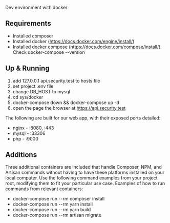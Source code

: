 Dev environment with docker
## Requirements
- Installed composer
- Installed docker (https://docs.docker.com/engine/install/)
- Installed docker compose (https://docs.docker.com/compose/install/). Check docker-compose --version

## Up & Running
1. add 127.0.0.1 api.security.test to hosts file
2. set project .env file 
3. change DB_HOST to mysql
4. cd sys/docker
5. docker-compose down && docker-compose up -d
6. open the page the browser at https://api.security.test

The following are built for our web app, with their exposed ports detailed:
- nginx - :8080, :443
- mysql - :33306
- php - :9000

## Additions

Three additional containers are included that handle Composer, NPM, and Artisan commands without having to have these platforms installed on your local computer. Use the following command examples from your project root, modifying them to fit your particular use case.
Examples of how to run commands from relevant containers:
- docker-compose run --rm composer install
- docker-compose run --rm yarn install
- docker-compose run --rm yarn build
- docker-compose run --rm artisan migrate
 